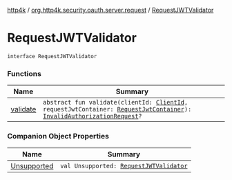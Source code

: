 [http4k](../../index.md) / [org.http4k.security.oauth.server.request](../index.md) / [RequestJWTValidator](./index.md)

# RequestJWTValidator

`interface RequestJWTValidator`

### Functions

| Name | Summary |
|---|---|
| [validate](validate.md) | `abstract fun validate(clientId: `[`ClientId`](../../org.http4k.security.oauth.server/-client-id/index.md)`, requestJwtContainer: `[`RequestJwtContainer`](../../org.http4k.security.openid/-request-jwt-container/index.md)`): `[`InvalidAuthorizationRequest`](../../org.http4k.security.oauth.server/-invalid-authorization-request/index.md)`?` |

### Companion Object Properties

| Name | Summary |
|---|---|
| [Unsupported](-unsupported.md) | `val Unsupported: `[`RequestJWTValidator`](./index.md) |
